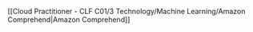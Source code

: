 [[Cloud Practitioner - CLF C01/3 Technology/Machine Learning/Amazon Comprehend|Amazon Comprehend]] 

